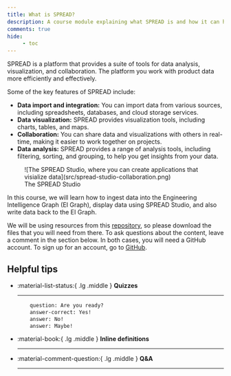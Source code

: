 ```yaml
---
title: What is SPREAD?
description: A course module explaining what SPREAD is and how it can help you manage and visualize product data.
comments: true
hide:
     - toc
---
```


SPREAD is a platform that provides a suite of tools for data analysis, visualization, and collaboration. The platform you work with product data more efficiently and effectively.

Some of the key features of SPREAD include:

* **Data import and integration:** You can import data from various sources, including spreadsheets, databases, and cloud storage services.
* **Data visualization:** SPREAD provides visualization tools, including charts, tables, and maps.
* **Collaboration:** You can share data and visualizations with others in real-time, making it easier to work together on projects.
* **Data analysis:** SPREAD provides a range of analysis tools, including filtering, sorting, and grouping, to help you get insights from your data.

<figure markdown="span" style="border: none">
	![The SPREAD Studio, where you can create applications that visialize data](src/spread-studio-collaboration.png)
	<figcaption>The SPREAD Studio</figcaption>
</figure>

In this course, we will learn how to ingest data into the Engineering Intelligence Graph (EI Graph), display data using SPREAD Studio, and also write data back to the EI Graph.

We will be using resources from this [repository](), so please download the files that you will need from there. To ask questions about the content, leave a comment in the section below. In both cases, you will need a GitHub account. To sign up for an account, go to [GitHub](https://github.com).

## Helpful tips

<div class='grid cards' markdown>

* :material-list-status:{ .lg .middle } **Quizzes**

    ---
    <?quiz?>
          question: Are you ready?
          answer-correct: Yes!
          answer: No!
          answer: Maybe!
     <?/quiz?>

* :material-book:{ .lg .middle } **Inline definitions**

    ---

* :material-comment-question:{ .lg .middle } **Q&A**

    ---

</div>
